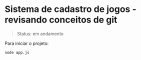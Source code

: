 # Sistema de cadastro de jogos - revisando conceitos de git
> Status: em andamento

Para iniciar o projeto:
```
node app.js
```
